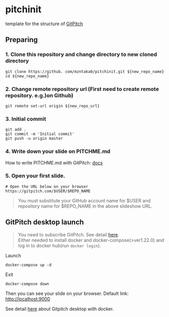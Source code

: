 # pitchinit
template for the structure of <a href='https://gitpitch.com/'>GitPitch</a>


## Preparing
### 1.  Clone this repository and change directory to new cloned directory
```
git clone https://github. com/mzntaka0/pitchinit.git ${new_repo_name}
cd ${new_repo_name}
```

### 2.  Change remote repository url (First need to create remote repository. e.g.)on Github)
```
git remote set-url origin ${new_repo_url}
```

### 3.  Initial commit
```
git add . 
git commit -m 'Initial commit'
git push -u origin master
```

### 4. Write down your slide on PITCHME.md  
How to write PITCHME.md with GitPitch: <a href='https://gitpitch.com/docs/'>docs</a>  

### 5. Open your first slide.
```
# Open the URL below on your browser
https://gitpitch.com/$USER/$REPO_NAME
```

> You must substitute your GitHub account name for $USER and repository name for $REPO_NAME in the above slideshow URL.


## GitPitch desktop launch
> You need to subscribe GitPitch. See detail <a href='https://gitpitch.com/'>here</a>.  
> Either needed to install docker and docker-compose(>ver1.22.0) and log in to docker hub(run `docker login`).

Launch
```
docker-compose up -d
```

Exit
```
docker-compose down
```
Then you can see your slide on your browser. Default link: <a href='http://localhost:9000'> http://localhost:9000</a>  

See detail <a href='https://gitpitch.com/docs/pro-features/desktop-launch/'>here</a> about Gitpitch desktop with docker.
